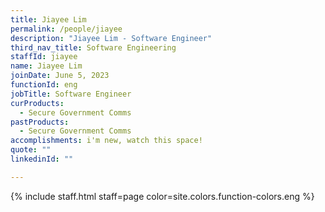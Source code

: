 ```yaml
---
title: Jiayee Lim
permalink: /people/jiayee
description: "Jiayee Lim - Software Engineer"
third_nav_title: Software Engineering
staffId: jiayee
name: Jiayee Lim
joinDate: June 5, 2023
functionId: eng
jobTitle: Software Engineer
curProducts:
  - Secure Government Comms
pastProducts:
  - Secure Government Comms
accomplishments: i'm new, watch this space!
quote: ""
linkedinId: ""

---
```


{% include staff.html staff=page color=site.colors.function-colors.eng %}
